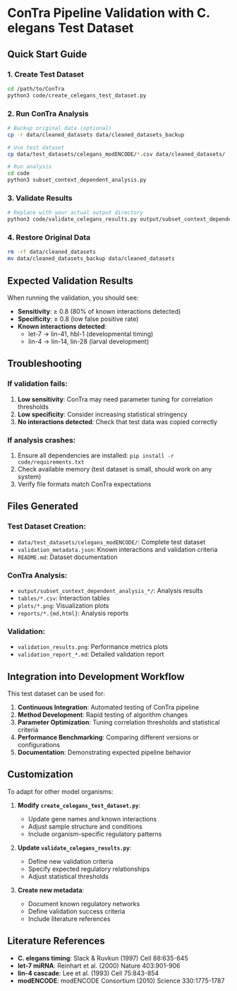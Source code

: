 # ConTra Pipeline Validation with C. elegans Test Dataset

## Quick Start Guide

### 1. Create Test Dataset
```bash
cd /path/to/ConTra
python3 code/create_celegans_test_dataset.py
```

### 2. Run ConTra Analysis
```bash
# Backup original data (optional)
cp -r data/cleaned_datasets data/cleaned_datasets_backup

# Use test dataset
cp data/test_datasets/celegans_modENCODE/*.csv data/cleaned_datasets/

# Run analysis
cd code
python3 subset_context_dependent_analysis.py
```

### 3. Validate Results
```bash
# Replace with your actual output directory
python3 code/validate_celegans_results.py output/subset_context_dependent_analysis_YYYYMMDD_HHMMSS
```

### 4. Restore Original Data
```bash
rm -rf data/cleaned_datasets
mv data/cleaned_datasets_backup data/cleaned_datasets
```

## Expected Validation Results

When running the validation, you should see:
- **Sensitivity**: ≥ 0.8 (80% of known interactions detected)
- **Specificity**: ≥ 0.8 (low false positive rate)
- **Known interactions detected**:
  - let-7 → lin-41, hbl-1 (developmental timing)
  - lin-4 → lin-14, lin-28 (larval development)

## Troubleshooting

### If validation fails:
1. **Low sensitivity**: ConTra may need parameter tuning for correlation thresholds
2. **Low specificity**: Consider increasing statistical stringency
3. **No interactions detected**: Check that test data was copied correctly

### If analysis crashes:
1. Ensure all dependencies are installed: `pip install -r code/requirements.txt`
2. Check available memory (test dataset is small, should work on any system)
3. Verify file formats match ConTra expectations

## Files Generated

### Test Dataset Creation:
- `data/test_datasets/celegans_modENCODE/`: Complete test dataset
- `validation_metadata.json`: Known interactions and validation criteria
- `README.md`: Dataset documentation

### ConTra Analysis:
- `output/subset_context_dependent_analysis_*/`: Analysis results
- `tables/*.csv`: Interaction tables
- `plots/*.png`: Visualization plots
- `reports/*.{md,html}`: Analysis reports

### Validation:
- `validation_results.png`: Performance metrics plots
- `validation_report_*.md`: Detailed validation report

## Integration into Development Workflow

This test dataset can be used for:

1. **Continuous Integration**: Automated testing of ConTra pipeline
2. **Method Development**: Rapid testing of algorithm changes
3. **Parameter Optimization**: Tuning correlation thresholds and statistical criteria
4. **Performance Benchmarking**: Comparing different versions or configurations
5. **Documentation**: Demonstrating expected pipeline behavior

## Customization

To adapt for other model organisms:

1. **Modify `create_celegans_test_dataset.py`**:
   - Update gene names and known interactions
   - Adjust sample structure and conditions
   - Include organism-specific regulatory patterns

2. **Update `validate_celegans_results.py`**:
   - Define new validation criteria
   - Specify expected regulatory relationships
   - Adjust statistical thresholds

3. **Create new metadata**:
   - Document known regulatory networks
   - Define validation success criteria
   - Include literature references

## Literature References

- **C. elegans timing**: Slack & Ruvkun (1997) Cell 88:635-645
- **let-7 miRNA**: Reinhart et al. (2000) Nature 403:901-906
- **lin-4 cascade**: Lee et al. (1993) Cell 75:843-854
- **modENCODE**: modENCODE Consortium (2010) Science 330:1775-1787